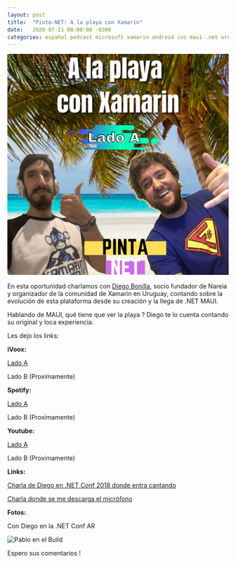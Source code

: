 ```yaml
---
layout: post
title:  "Pinta-NET: A la playa con Xamarin"
date:   2020-07-11 00:00:00 -0300
categories: español podcast microsoft xamarin android ios maui .net uruguay
---
```


![Episodio 2](/imgs/E02A.png)

En esta oportunidad charlamos con [Diego Bonilla](https://uy.linkedin.com/in/diebonilla), socio fundador de Nareia y organizador de la comunidad de Xamarin en Uruguay, contando sobre la evolución de esta plataforma desde su creación y la llega de .NET MAUI.

Hablando de MAUI, qué tiene que ver la playa ? Diego te lo cuenta contando su original y loca experiencia.

Les dejo los links:

**iVoox:**

[Lado A](https://ar.ivoox.com/es/53776952)

Lado B (Proximamente)

**Spotify:**

[Lado A](https://open.spotify.com/episode/7FfuGj2bNzQXU2MG3lIYWd?si=qlgF96rsSi2XMTZ8Bq6GOw)

Lado B (Proximamente)

**Youtube:**

[Lado A](https://www.youtube.com/watch?v=hsCf4Aqtkm0)

Lado B (Proximamente)

**Links:**

[Charla de Diego en .NET Conf 2018 donde entra cantando](https://www.youtube.com/watch?v=neAN0aTW1uA)

[Charla donde se me descarga el micrófono](https://www.youtube.com/watch?v=eb3R4I3E0fM)

**Fotos:**

Con Diego en la .NET Conf AR

![Pablo en el Build](https://scontent.faep9-2.fna.fbcdn.net/v/t1.0-9/21430608_1902720849980237_358772039205460858_n.jpg?_nc_cat=110&_nc_sid=cdbe9c&_nc_ohc=CADV5Dx4tn8AX8vqG3c&_nc_ht=scontent.faep9-2.fna&oh=273a6adac24bbe40533a6ad11340dfe8&oe=5F2F4E9F)

Espero sus comentarios !
